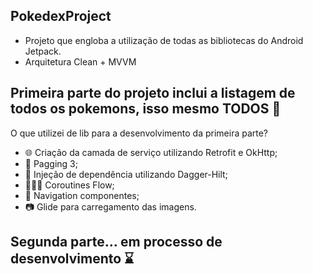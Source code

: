 ## PokedexProject

- Projeto que engloba a utilização de todas as bibliotecas do Android Jetpack.
- Arquitetura Clean + MVVM

## Primeira parte do projeto inclui a listagem de todos os pokemons, isso mesmo TODOS 🩷

O que utilizei de lib para a desenvolvimento da primeira parte? 

- 🌐 Criação da camada de serviço utilizando Retrofit e OkHttp;
- 📕 Pagging 3;
- 💉 Injeção de dependência utilizando Dagger-Hilt;
- 🏄🏻‍♂️ Coroutines Flow;
- 🛶 Navigation componentes;
- 📷 Glide para carregamento das imagens.

## Segunda parte... em processo de desenvolvimento ⌛️
